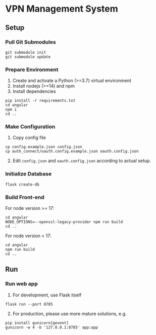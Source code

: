 #  VPN Management System

## Setup

### Pull Git Submodules
```shell
git submodule init 
git submodule update
```

### Prepare Environment

1. Create and activate a Python (>=3.7) virtual environment
2. Install nodejs (>=14) and npm
3. Install dependencies

```shell
pip install -r requirements.txt
cd angular
npm i
cd ..
```

### Make Configuration
1. Copy config file

```shell
cp config.example.json config.json
cp auth_connect/oauth.config.example.json oauth.config.json
```

2. Edit `config.json` and `oauth.config.json` according to actual setup.

### Initialize Database

```shell
flask create-db
```

### Build Front-end

For node version >= 17:

```shell
cd angular
NODE_OPTIONS=--openssl-legacy-provider npm run build
cd ..
```

For node version < 17:

```shell
cd angular
npm run build
cd ..
```

## Run

### Run web app

1. For development, use Flask itself

```shell
flask run --port 8785
```

2. For production, please use more mature solutions, e.g.

```shell
pip install gunicorn[gevent]
gunicorn -w 4 -b '127.0.0.1:8785' app:app
```
